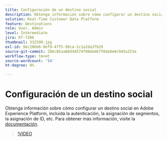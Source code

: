 ```yaml
---
title: Configuración de un destino social
description: Obtenga información sobre cómo configurar un destino social en Adobe Experience Platform, incluida la autenticación, la asignación de segmentos, la asignación de ID, etc.
solution: Real-Time Customer Data Platform
feature: Destinations
role: User, Admin
level: Intermediate
jira: KT-7206
thumbnail: 332599.jpg
exl-id: 9ec200e6-8ef9-47f5-98ca-1c1a2da3fb29
source-git-commit: 286c85aa88d44574f00ded67f0de8e0c945a153e
workflow-type: tm+mt
source-wordcount: '54'
ht-degree: 0%

---
```


# Configuración de un destino social

Obtenga información sobre cómo configurar un destino social en Adobe Experience Platform, incluida la autenticación, la asignación de segmentos, la asignación de ID, etc. Para obtener más información, visite la [documentación](https://experienceleague.adobe.com/docs/experience-platform/destinations/catalog/social/overview.html?lang=es).

>[!VIDEO](https://video.tv.adobe.com/v/332599/?learn=on&enablevpops)

